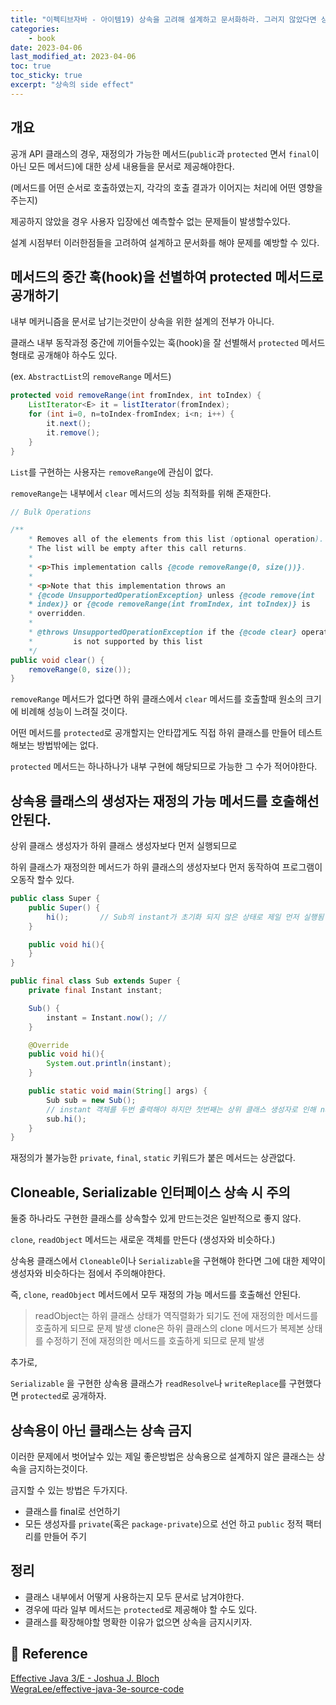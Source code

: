 ```yaml
---
title: "이펙티브자바 - 아이템19) 상속을 고려해 설계하고 문서화하라. 그러지 않았다면 상속을 금지하라."
categories: 
    - book
date: 2023-04-06
last_modified_at: 2023-04-06
toc: true
toc_sticky: true
excerpt: "상속의 side effect"
---
```


## 개요

공개 API 클래스의 경우, 재정의가 가능한 메서드(`public`과 `protected` 면서 `final`이 아닌 모든 메서드)에 대한 상세 내용들을 문서로 제공해야한다.

(메서드를 어떤 순서로 호출하였는지, 각각의 호출 결과가 이어지는 처리에 어떤 영향을 주는지)

제공하지 않았을 경우 사용자 입장에선 예측할수 없는 문제들이 발생할수있다.

설계 시점부터 이러한점들을 고려하여 설계하고 문서화를 해야 문제를 예방할 수 있다.

## 메서드의 중간 훅(hook)을 선별하여 protected 메서드로 공개하기

내부 메커니즘을 문서로 남기는것만이 상속을 위한 설계의 전부가 아니다.

클래스 내부 동작과정 중간에 끼어들수있는 훅(hook)을 잘 선별해서 `protected` 메서드 형태로 공개해야 하수도 있다.

(ex. `AbstractList`의 `removeRange` 메서드)

```java
protected void removeRange(int fromIndex, int toIndex) {
    ListIterator<E> it = listIterator(fromIndex);
    for (int i=0, n=toIndex-fromIndex; i<n; i++) {
        it.next();
        it.remove();
    }
}
```

`List`를 구현하는 사용자는 `removeRange`에 관심이 없다.

`removeRange`는 내부에서 `clear` 메서드의 성능 최적화를 위해 존재한다.

```java
// Bulk Operations

/**
    * Removes all of the elements from this list (optional operation).
    * The list will be empty after this call returns.
    *
    * <p>This implementation calls {@code removeRange(0, size())}.
    *
    * <p>Note that this implementation throws an
    * {@code UnsupportedOperationException} unless {@code remove(int
    * index)} or {@code removeRange(int fromIndex, int toIndex)} is
    * overridden.
    *
    * @throws UnsupportedOperationException if the {@code clear} operation
    *         is not supported by this list
    */
public void clear() {
    removeRange(0, size());
}
```

`removeRange` 메서드가 없다면 하위 클래스에서 `clear` 메서드를 호출할때 원소의 크기에 비례해 성능이 느려질 것이다.

어떤 메서드를 `protected`로 공개할지는 안타깝게도 직접 하위 클래스를 만들어 테스트 해보는 방법밖에는 없다.

`protected` 메서드는 하나하나가 내부 구현에 해당되므로 가능한 그 수가 적어야한다.

## 상속용 클래스의 생성자는 재정의 가능 메서드를 호출해선 안된다.

상위 클래스 생성자가 하위 클래스 생성자보다 먼저 실행되므로 

하위 클래스가 재정의한 메서드가 하위 클래스의 생성자보다 먼저 동작하여 프로그램이 오동작 할수 있다.

```java
public class Super {
    public Super() {
        hi();       // Sub의 instant가 초기화 되지 않은 상태로 제일 먼저 실행됨
    }

    public void hi(){
    }
}

public final class Sub extends Super {
    private final Instant instant;

    Sub() {
        instant = Instant.now(); // 
    }

    @Override
    public void hi(){
        System.out.println(instant);
    }

    public static void main(String[] args) {
        Sub sub = new Sub();
        // instant 객체를 두번 출력해야 하지만 첫번째는 상위 클래스 생성자로 인해 null을 출력한다.
        sub.hi(); 
    }
}
```

재정의가 불가능한 `private`, `final`, `static` 키워드가 붙은 메서드는 상관없다.

## Cloneable, Serializable 인터페이스 상속 시 주의

둘중 하나라도 구현한 클래스를 상속할수 있게 만드는것은 일반적으로 좋지 않다.

`clone`, `readObject` 메서드는 새로운 객체를 만든다 (생성자와 비슷하다.)

상속용 클래스에서 `Cloneable`이나 `Serializable`을 구현해야 한다면 그에 대한 제약이 생성자와 비슷하다는 점에서 주의해야한다.

즉, `clone`, `readObject` 메서드에서 모두 재정의 가능 메서드를 호출해선 안된다.

> readObject는 하위 클래스 상태가 역직렬화가 되기도 전에 재정의한 메서드를 호출하게 되므로 문제 발생
> clone은 하위 클래스의 clone 메서드가 복제본 상태를 수정하기 전에 재정의한 메서드를 호출하게 되므로 문제 발생

추가로, 

`Serializable` 을 구현한 상속용 클래스가 `readResolve`나 `writeReplace`를 구현했다면 `protected`로 공개하자.

## 상속용이 아닌 클래스는 상속 금지

이러한 문제에서 벗어날수 있는 제일 좋은방법은 상속용으로 설계하지 않은 클래스는 상속을 금지하는것이다.

금지할 수 있는 방법은 두가지다.

- 클래스를 final로 선언하기
- 모든 생성자를 `private`(혹은 `package-private`)으로 선언 하고 `public` 정적 팩터리를 만들어 주기

## 정리

- 클래스 내부에서 어떻게 사용하는지 모두 문서로 남겨야한다.
- 경우에 따라 일부 메서드는 `protected`로 제공해야 할 수도 있다.
- 클래스를 확장해야할 명확한 이유가 없으면 상속을 금지시키자.

## 📣 Reference

[Effective Java 3/E - Joshua J. Bloch](http://www.yes24.com/Product/Goods/65551284)<br/>
[WegraLee/effective-java-3e-source-code](https://github.com/WegraLee/effective-java-3e-source-code/tree/master/src/effectivejava/chapter4/item19)<br/>